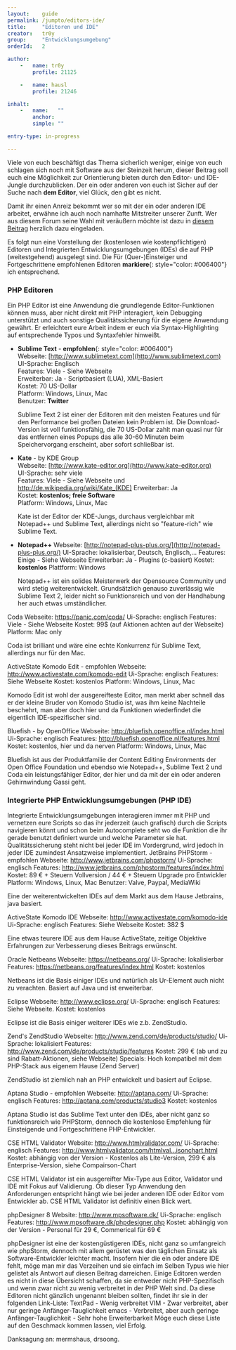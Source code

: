 ```yaml
---
layout:    guide
permalink: /jumpto/editors-ide/
title:     "Editoren und IDE"
creator:   tr0y
group:     "Entwicklungsumgebung"
orderId:   2

author:
    -   name: tr0y
        profile: 21125

    -   name: hausl
        profile: 21246

inhalt:
    -   name:   ""
        anchor: 
        simple: ""

entry-type: in-progress

---
```


Viele von euch beschäftigt das Thema sicherlich weniger, einige von euch schlagen sich noch mit Software aus der Steinzeit herum, dieser Beitrag soll euch eine Möglichkeit zur Orientierung bieten durch den Editor- und IDE-Jungle durchzublicken. Der ein oder anderen von euch ist Sicher auf der Suche nach **dem Editor**, viel Glück, den gibt es nicht.

Damit ihr einen Anreiz bekommt wer so mit der ein oder anderen IDE arbeitet, erwähne ich auch noch namhafte Mitstreiter unserer Zunft. Wer aus diesem Forum seine Wahl mit veräußern möchte ist dazu in [diesem Beitrag](http://www.php.de/php-einsteiger/101627-editor-ide-let-me-tell-you-something.html) herzlich dazu eingeladen.

Es folgt nun eine Vorstellung der (kostenlosen wie kostenpflichtigen) Editoren und Integrierten Entwicklungsumgebungen (IDEs) die auf PHP (weitestgehend) ausgelegt sind. Die Für (Quer-)Einsteiger und Fortgeschrittene empfohlenen Editoren **markiere**{: style="color: #006400"} ich entsprechend.

### PHP Editoren

Ein PHP Editor ist eine Anwendung die grundlegende Editor-Funktionen können muss, aber nicht direkt mit PHP interagiert, kein Debugging unterstützt und auch sonstige Qualitätssicherung für die eigene Anwendung gewährt. Er erleichtert eure Arbeit indem er euch via Syntax-Highlighting auf entsprechende Typos und Syntaxfehler hinweißt.

* **Sublime Text** - **empfohlen**{: style="color: #006400"}  
    Webseite: [http://www.sublimetext.com](http://www.sublimetext.com)  
    UI-Sprache: Englisch  
    Features: Viele - Siehe Webseite  
    Erweiterbar: Ja - Scriptbasiert (LUA), XML-Basiert  
    Kostet: 70 US-Dollar  
    Platform: Windows, Linux, Mac  
    Benutzer: **Twitter**  

    Sublime Text 2 ist einer der Editoren mit den meisten Features und für den Performance bei großen Dateien kein Problem ist. Die Download-Version ist voll funktionsfähig, die 70 US-Dollar zahlt man quasi nur für das entfernen eines Popups das alle 30-60 Minuten beim Speichervorgang erscheint, aber sofort schließbar ist.


* **Kate** - by KDE Group  
    Webseite: [http://www.kate-editor.org](http://www.kate-editor.org)  
    UI-Sprache: sehr viele  
    Features: Viele - Siehe Webseite und <a href="http://de.wikipedia.org/wiki/Kate_(KDE)">http://de.wikipedia.org/wiki/Kate_(KDE)</a>
    Erweiterbar: Ja  
    Kostet: **kostenlos; freie Software**  
    Platform: Windows, Linux, Mac  

    Kate ist der Editor der KDE-Jungs, durchaus vergleichbar mit Notepad++ und Sublime Text, allerdings nicht so "feature-rich" wie Sublime Text.


* **Notepad++**
    Webseite: [http://notepad-plus-plus.org/](http://notepad-plus-plus.org/)
    UI-Sprache: lokalisierbar, Deutsch, Englisch,...
    Features: Einige - Siehe Webseite
    Erweiterbar: Ja - Plugins (c-basiert)
    Kostet: **kostenlos**
    Plattform: Windows

    Notepad++ ist ein solides Meisterwerk der Opensource Community und wird stetig weiterentwickelt. Grundsätzlich genauso zuverlässig wie Sublime Text 2, leider nicht so Funktionsreich und von der Handhabung her auch etwas umständlicher.

Coda
Webseite: https://panic.com/coda/
Ui-Sprache: englisch
Features: Viele - Siehe Webseite
Kostet: 99$ (auf Aktionen achten auf der Webseite)
Platform: Mac only

Coda ist brilliant und wäre eine echte Konkurrenz für Sublime Text, allerdings nur für den Mac.

ActiveState Komodo Edit - empfohlen
Webseite: http://www.activestate.com/komodo-edit
Ui-Sprache: englisch
Features: Siehe Webseite
Kostet: kostenlos
Platform: Windows, Linux, Mac

Komodo Edit ist wohl der ausgereifteste Editor, man merkt aber schnell das er der kleine Bruder von Komodo Studio ist, was ihm keine Nachteile beschehrt, man aber doch hier und da Funktionen wiederfindet die eigentlich IDE-spezifischer sind.

Bluefish - by OpenOffice
Webseite: http://bluefish.openoffice.nl/index.html
Ui-Sprache: englisch
Features: http://bluefish.openoffice.nl/features.html
Kostet: kostenlos, hier und da nerven
Platform: Windows, Linux, Mac

Bluefish ist aus der Produktfamilie der Content Editing Environments der Open Office Foundation und ebendso wie Notepad++, Sublime Text 2 und Coda ein leistungsfähiger Editor, der hier und da mit der ein oder anderen Gehirnwindung Gassi geht. 

### Integrierte PHP Entwicklungsumgebungen (PHP IDE)

Integrierte Entwicklungsumgebungen interagieren immer mit PHP und vernetzen eure Scripts so das ihr jederzeit (auch grafisch) durch die Scripts navigieren könnt und schon beim Autocomplete seht wo die Funktion die ihr gerade benutzt definiert wurde und welche Parameter sie hat. Qualitätssicherung steht nicht bei jeder IDE im Vordergrund, wird jedoch in jeder IDE zumindest Ansatzweise implementiert.
JetBrains PHPStorm - empfohlen
Webseite: http://www.jetbrains.com/phpstorm/
Ui-Sprache: englisch
Features: http://www.jetbrains.com/phpstorm/features/index.html
Kostet: 89 € + Steuern Vollversion / 44 € + Steuern Upgrade pro Entwickler
Platform: Windows, Linux, Mac
Benutzer: Valve, Paypal, MediaWiki

Eine der weiterentwickelten IDEs auf dem Markt aus dem Hause Jetbrains, java basiert.

ActiveState Komodo IDE
Webseite: http://www.activestate.com/komodo-ide
Ui-Sprache: englisch
Features: Siehe Webseite
Kostet: 382 $

Eine etwas teurere IDE aus dem Hause ActiveState, zeitige Objektive Erfahrungen zur Verbesserung dieses Beitrags erwünscht.

Oracle Netbeans
Webseite: https://netbeans.org/
Ui-Sprache: lokalisierbar
Features: https://netbeans.org/features/index.html
Kostet: kostenlos

Netbeans ist die Basis einiger IDEs und natürlich als Ur-Element auch nicht zu verachten. Basiert auf Java und ist erweiterbar.

Eclipse
Webseite: http://www.eclipse.org/
Ui-Sprache: englisch
Features: Siehe Webseite.
Kostet: kostenlos

Eclipse ist die Basis einiger weiterer IDEs wie z.b. ZendStudio.

Zend's ZendStudio
Webseite: http://www.zend.com/de/products/studio/
Ui-Sprache: lokalisiert
Features: http://www.zend.com/de/products/studio/features
Kostet: 299 € (ab und zu sind Rabatt-Aktionen, siehe Webseite)
Specials: Hoch kompatibel mit dem PHP-Stack aus eigenem Hause (Zend Server)

ZendStudio ist ziemlich nah an PHP entwickelt und basiert auf Eclipse.

Aptana Studio - empfohlen
Webseite: http://aptana.com/
Ui-Sprache: englisch
Features: http://aptana.com/products/studio3
Kostet: kostenlos

Aptana Studio ist das Sublime Text unter den IDEs, aber nicht ganz so funktionsreich wie PHPStorm, dennoch die kostenlose Empfehlung für Einsteigende und Fortgeschrittene PHP-Entwickler.

CSE HTML Validator
Website: http://www.htmlvalidator.com/
Ui-Sprache: englisch
Features: http://www.htmlvalidator.com/htmlval...isonchart.html
Kostet: abhängig von der Version - Kostenlos als Lite-Version, 299 € als Enterprise-Version, siehe Compairson-Chart

CSE HTML Validator ist ein ausgereifter Mix-Type aus Editor, Validator und IDE mit Fokus auf Validierung. Ob dieser Typ Anwendung den Anforderungen entspricht hängt wie bei jeder anderen IDE oder Editor vom Entwickler ab. CSE HTML Validator ist definitiv einen Blick wert.

phpDesigner 8
Website: http://www.mpsoftware.dk/
Ui-Sprache: englisch
Features: http://www.mpsoftware.dk/phpdesigner.php
Kostet: abhängig von der Version - Personal für 29 €, Commerical für 69 €

phpDesigner ist eine der kostengüstigeren IDEs, nicht ganz so umfangreich wie phpStorm, dennoch mit allem gerüstet was den täglichen Einsatz als Software-Entwickler leichter macht. 
Insofern hier die ein oder andere IDE fehlt, möge man mir das Verzeihen und sie einfach im Selben Typus wie hier gelistet als Antwort auf diesen Beitrag darreichen. Einige Editoren werden es nicht in diese Übersicht schaffen, da sie entweder nicht PHP-Spezifisch und wenn zwar nicht zu wenig verbreitet in der PHP Welt sind. Da diese Editoren nicht gänzlich ungenannt bleiben sollten, findet ihr sie in der folgenden Link-Liste:
TextPad - Wenig verbreitet 
VIM - Zwar verbreitet, aber nur geringe Anfänger-Tauglichkeit 
emacs - Verbreitet, aber auch geringe Anfänger-Tauglichkeit - Sehr hohe Erweiterbarkeit 
Möge euch diese Liste auf den Geschmack kommen lassen, viel Erfolg.

Danksagung an: mermshaus, drsoong.
